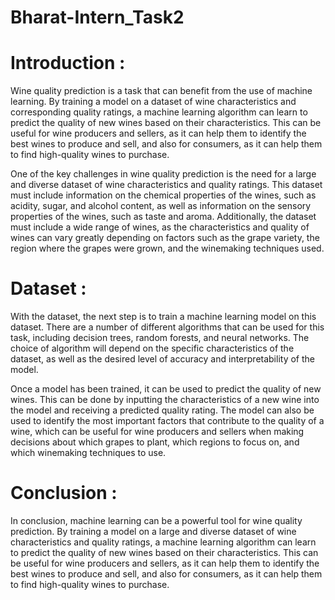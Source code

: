 # Bharat-Intern_Task2
# Introduction :
 Wine quality prediction is a task that can benefit from the use of machine learning. By training a model on a dataset of wine characteristics and corresponding quality ratings, a machine learning algorithm can learn to predict the quality of new wines based on their characteristics. This can be useful for wine producers and sellers, as it can help them to identify the best wines to produce and sell, and also for consumers, as it can help them to find high-quality wines to purchase.

One of the key challenges in wine quality prediction is the need for a large and diverse dataset of wine characteristics and quality ratings. This dataset must include information on the chemical properties of the wines, such as acidity, sugar, and alcohol content, as well as information on the sensory properties of the wines, such as taste and aroma. Additionally, the dataset must include a wide range of wines, as the characteristics and quality of wines can vary greatly depending on factors such as the grape variety, the region where the grapes were grown, and the winemaking techniques used. 
# Dataset :
 With the dataset, the next step is to train a machine learning model on this dataset. There are a number of different algorithms that can be used for this task, including decision trees, random forests, and neural networks. The choice of algorithm will depend on the specific characteristics of the dataset, as well as the desired level of accuracy and interpretability of the model.

Once a model has been trained, it can be used to predict the quality of new wines. This can be done by inputting the characteristics of a new wine into the model and receiving a predicted quality rating. The model can also be used to identify the most important factors that contribute to the quality of a wine, which can be useful for wine producers and sellers when making decisions about which grapes to plant, which regions to focus on, and which winemaking techniques to use. 
# Conclusion :
In conclusion, machine learning can be a powerful tool for wine quality prediction. By training a model on a large and diverse dataset of wine characteristics and quality ratings, a machine learning algorithm can learn to predict the quality of new wines based on their characteristics. This can be useful for wine producers and sellers, as it can help them to identify the best wines to produce and sell, and also for consumers, as it can help them to find high-quality wines to purchase.
